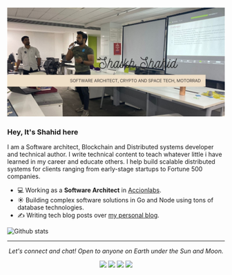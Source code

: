![Shahid Shaikh Introduction](https://github.com/shaikh-shahid/shaikh-shahid/blob/master/Shahid%20shaikh.jpg)

### Hey, It's Shahid here
I am a Software architect, Blockchain and Distributed systems developer and technical author. I write technical content to teach whatever little i have learned in my career and educate others. I help build scalable distributed systems for clients ranging from early-stage startups to Fortune 500 companies.

- 💻 Working as a **Software Architect** in [Accionlabs](https://www.accionlabs.com/).
- ☀️ Building complex software solutions in Go and Node using tons of database technologies.
- ✍️ Writing tech blog posts over [my personal blog](https://shaikhshahid.com/).

![Github stats](https://github-readme-stats.vercel.app/api?username=shaikh-shahid&theme=highcontrast&show_icons=true&count_private=true&PAT=1)

<hr>
<p align="center">
  <i>Let's connect and chat! Open to anyone on Earth under the Sun and Moon.</i>
<p align="center">
    <a href="https://twitter.com/shahidontech" alt="Twitter"><img src="https://camo.githubusercontent.com/27771a4aa7fe3d002a2da9bb569b957a1ffd2596d33f5f9f096873fa3afc0364/68747470733a2f2f696d672e736869656c64732e696f2f62616467652f747769747465722d2532333144413146322e7376673f267374796c653d666f722d7468652d6261646765266c6f676f3d74776974746572266c6f676f436f6c6f723d776869746526636f6c6f723d303731413243"></a>
    <a href="https://www.linkedin.com/in/skshahid//" alt="Linkedin"><img src="https://camo.githubusercontent.com/d172f6a369d02965f3da49c760be13075d88c292531a454ff34a64f79fcb0e64/68747470733a2f2f696d672e736869656c64732e696f2f62616467652f6c696e6b6564696e2d2532333030373742352e7376673f267374796c653d666f722d7468652d6261646765266c6f676f3d6c696e6b6564696e266c6f676f436f6c6f723d776869746526636f6c6f723d303731413243"></a>
    <a href="https://www.instagram.com/shahid_sk/" alt="Instagram"><img src="https://camo.githubusercontent.com/6f972f654ee28881f3224ce5431acc16918b7bedf3b392a0cdde216fca31db2c/68747470733a2f2f696d672e736869656c64732e696f2f62616467652f696e7374616772616d2d2532334534343035462e7376673f267374796c653d666f722d7468652d6261646765266c6f676f3d696e7374616772616d266c6f676f436f6c6f723d776869746526636f6c6f723d303731413243"></a>   
    <a href="https://dev.to/shaikhshahid" alt="Dev"><img src="https://camo.githubusercontent.com/090653016fb1270ef3ee6b4116a8d5a5e9c4ba9e44bfe92c6bde4121aaaa6a1d/68747470733a2f2f696d672e736869656c64732e696f2f62616467652f4465762d2532333144413146322e7376673f267374796c653d666f722d7468652d6261646765266c6f676f3d446576266c6f676f436f6c6f723d776869746526636f6c6f723d303731413243"></a>    
</p>
  
</p>
